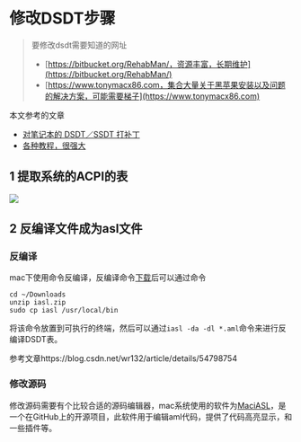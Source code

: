 



# 修改DSDT步骤

> 要修改dsdt需要知道的网址
>
> - [https://bitbucket.org/RehabMan/，资源丰富，长期维护](https://bitbucket.org/RehabMan/)
> - [https://www.tonymacx86.com，集合大量关于黑苹果安装以及问题的解决方案，可能需要梯子](https://www.tonymacx86.com)

本文参考的文章

- [对笔记本的 DSDT／SSDT 打补丁](https://blog.csdn.net/wr132/article/details/54798754)
- [各种教程，很强大](http://enjoycc.f3322.net:8558/黑苹果安装教程/)

## 1 提取系统的ACPI的表

![](http://ww1.sinaimg.cn/large/e8450fe4gy1fv0pgul5izj20q90pcn0q.jpg)

## 2 反编译文件成为asl文件

### 反编译

mac下使用命令反编译，反编译命令[下载](https://bitbucket.org/RehabMan/acpica/downloads/)后可以通过命令

```
cd ~/Downloads
unzip iasl.zip
sudo cp iasl /usr/local/bin
```

将该命令放置到可执行的终端，然后可以通过`iasl -da -dl *.aml`命令来进行反编译DSDT表。

参考文章https://blog.csdn.net/wr132/article/details/54798754

### 修改源码

修改源码需要有个比较合适的源码编辑器，mac系统使用的软件为[MaciASL](https://bitbucket.org/RehabMan/os-x-maciasl-patchmatic/downloads/)，是一个在GitHub上的开源项目，此软件用于编辑aml代码，提供了代码高亮显示，和一些插件等。




